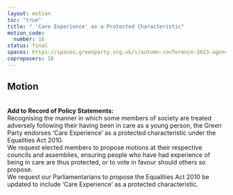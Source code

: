 ```yaml
---
layout: motion
toc: "true"
title: " 'Care Experience' as a Protected Characteristic"
motion_code:
  number: 16
status: final
spaces: https://spaces.greenparty.org.uk/s/autumn-conference-2023-agenda-forum/?contentId=145018&commentId=28123
coproposers: 16
---
```

## Motion

\
**Add to Record of Policy Statements:**\
Recognising the manner in which some members of society are treated adversely following their having been in care as a young person, the Green Party endorses ‘Care Experience’ as a protected characteristic under the Equalities Act 2010.\
We request elected members to propose motions at their respective councils and assemblies, ensuring people who have had experience of being in care are thus protected, or to vote in favour should others so propose.\
We request our Parliamentarians to propose the Equalities Act 2010 be updated to include ‘Care Experience’ as a protected characteristic.